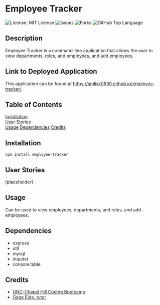 # Employee Tracker
![License: MIT License](https://img.shields.io/badge/License-MIT-blue.svg)
![Issues](https://img.shields.io/github/issues/smlisk0630/employee-tracker)
![Forks](https://img.shields.io/github/forks/smlisk0630/employee-tracker)
![GitHub Top Language](https://img.shields.io/github/languages/top/smlisk0630/employee-tracker)
## Description
Employee Tracker is a command-line application that allows the user to view departments, roles, and employees, and add employees.
## Link to Deployed Application
This application can be found at https://smlisk0630.github.io/employee-tracker/.
## Table of Contents
[Installation](https://smlisk0630.github.io/employee-tracker#installation)  
[User Stories](https://smlisk0630.github.io/employee-tracker#stories)  
[Usage](https://smlisk0630.github.io/employee-tracker#usage)
[Dependencies](https://smlisk0630.github.io/employee-tracker#dependencies)
[Credits](https://smlisk0630.github.io/employee-tracker#credits)   
## Installation
```
npm install employee-tracker
```
## User Stories
[placeholder]
## Usage
Can be used to view employees, departments, and roles, and add employees.
## Dependencies
- express
- util
- mysql
- inquirer
- console.table
## Credits
- [UNC-Chapel Hill Coding Bootcamp](https://bootcamp.unc.edu/)
- [Gage Eide, tutor](https://github.com/gage117)
